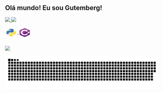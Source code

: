## Olá mundo! Eu sou Gutemberg! 
 <div>
  <a href="https://github.com/gutembergfdrti">
  <img height="180em" src="https://github-readme-stats.vercel.app/api?username=gutembergfdrti&show_icons=true&theme=dark&include_all_commits=true&count_private=true"/>
  <img height="180em" src="https://github-readme-stats.vercel.app/api/top-langs/?username=gutembergfdrti&layout=compact&langs_count=16&theme=dark"/>
</div>
<div style="display: inline_block"><br>
    <img align="center" alt="Guto-Python" height="30" width="40" src="https://raw.githubusercontent.com/devicons/devicon/master/icons/python/python-original.svg">
  <img align="center" alt="Guto-Csharp" height="30" width="40" src="https://raw.githubusercontent.com/devicons/devicon/master/icons/csharp/csharp-original.svg">
  </div>
  
  ##
 
<div> 
     <a href="https://www.linkedin.com/in/gutemberg-ferreira-ti/" target="_blank"><img src="https://img.shields.io/badge/-LinkedIn-%230077B5?style=for-the-badge&logo=linkedin&logoColor=white" target="_blank"></a> 
 
  ![Snake animation](https://github.com/gutembergfdrti/gutembergfdrti/blob/main/github-contribution-grid-snake.svg)
 
</div>
